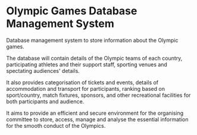 # Olympic Games Database Management System

Database management system to store information about the Olympic games.

The database will contain details of the Olympic teams of each country, participating athletes and their support staff, sporting venues and spectating audiences' details. 

It also provides categorisation of tickets and events, details of accommodation and transport for participants, ranking based on sport/country, match fixtures, sponsors, and other recreational facilities for both participants and audience.

It aims to provide an efficient and secure environment for the organising committee to store, access, manage and analyse the essential information for the smooth conduct of the Olympics.
